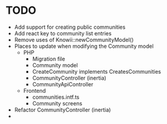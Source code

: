 # TODO

- Add support for creating public communities
- Add react key to community list entries
- Remove uses of Knowii::newCommunityModel()
- Places to update when modifying the Community model
  - PHP
    - Migration file
    - Community model
    - CreateCommunity implements CreatesCommunities
    - CommunityController (inertia)
    - CommunityApiController
  - Frontend
    - communities.intf.ts
    - Community screens
- Refactor CommunityController (inertia)
-
